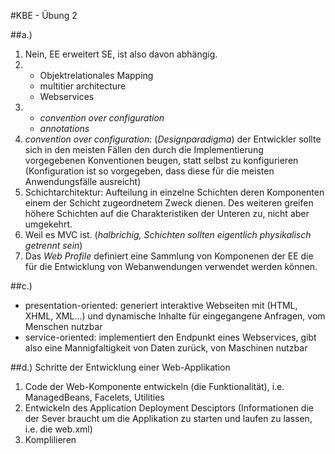 #KBE - Übung 2

##a.)
1. Nein, EE erweitert SE, ist also davon abhängig.
2. 
    - Objektrelationales Mapping
    - multitier architecture
    - Webservices
3.
    - *convention over configuration*
    - *annotations*
4. *convention over configuration*: (*Designparadigma*) der Entwickler sollte sich in den meisten Fällen den durch die Implementierung vorgegebenen Konventionen beugen, statt selbst zu konfigurieren (Konfiguration ist so vorgegeben, dass diese für die meisten Anwendungsfälle ausreicht)
5. Schichtarchitektur: Aufteilung in einzelne Schichten deren Komponenten einem der Schicht zugeordnetem Zweck dienen. Des weiteren greifen höhere Schichten auf die Charakteristiken der Unteren zu, nicht aber umgekehrt.
6. Weil es MVC ist. (*halbrichig, Schichten sollten eigentlich physikalisch getrennt sein*)
7. Das *Web Profile* definiert eine Sammlung von Komponenen der EE die für die Entwicklung von Webanwendungen verwendet werden können.

##c.)
- presentation-oriented: generiert interaktive Webseiten mit (HTML, XHML, XML...) und dynamische Inhalte für eingegangene Anfragen, vom Menschen nutzbar
- service-oriented: implementiert den Endpunkt eines Webservices, gibt also eine Mannigfaltigkeit von Daten zurück, von Maschinen nutzbar

##d.)
Schritte der Entwicklung einer Web-Applikation
1. Code der Web-Komponente entwickeln (die Funktionalität), i.e. ManagedBeans, Facelets, Utilities
2. Entwickeln des Application Deployment Desciptors (Informationen die der Sever braucht um die Applikation zu starten und laufen zu lassen, i.e. die web.xml)
3. Komplilieren


